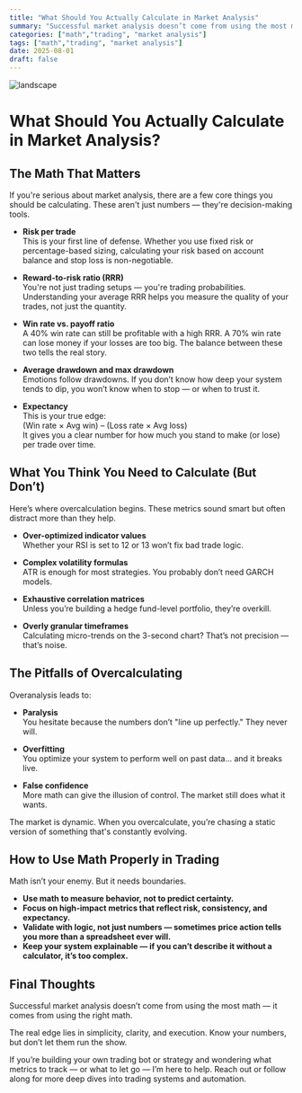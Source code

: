 ```yaml
---
title: "What Should You Actually Calculate in Market Analysis"
summary: "Successful market analysis doesn’t come from using the most math — it comes from using the right math."
categories: ["math","trading", "market analysis"]
tags: ["math","trading", "market analysis"]
date: 2025-08-01
draft: false
---
```

![landscape](cover.jpg "Photos by nenjo")
# What Should You Actually Calculate in Market Analysis?

## The Math That Matters

If you're serious about market analysis, there are a few core things you should be calculating. These aren't just numbers — they're decision-making tools.

- **Risk per trade**  
This is your first line of defense. Whether you use fixed risk or percentage-based sizing, calculating your risk based on account balance and stop loss is non-negotiable.

- **Reward-to-risk ratio (RRR)**  
You're not just trading setups — you're trading probabilities. Understanding your average RRR helps you measure the quality of your trades, not just the quantity.

- **Win rate vs. payoff ratio**  
A 40% win rate can still be profitable with a high RRR. A 70% win rate can lose money if your losses are too big. The balance between these two tells the real story.

- **Average drawdown and max drawdown**  
Emotions follow drawdowns. If you don’t know how deep your system tends to dip, you won’t know when to stop — or when to trust it.

- **Expectancy**  
This is your true edge:  
(Win rate × Avg win) – (Loss rate × Avg loss)  
It gives you a clear number for how much you stand to make (or lose) per trade over time.

## What You Think You Need to Calculate (But Don’t)

Here’s where overcalculation begins. These metrics sound smart but often distract more than they help.

- **Over-optimized indicator values**  
Whether your RSI is set to 12 or 13 won’t fix bad trade logic.

- **Complex volatility formulas**  
ATR is enough for most strategies. You probably don’t need GARCH models.

- **Exhaustive correlation matrices**  
Unless you’re building a hedge fund-level portfolio, they’re overkill.

- **Overly granular timeframes**  
Calculating micro-trends on the 3-second chart? That’s not precision — that’s noise.

## The Pitfalls of Overcalculating

Overanalysis leads to:

- **Paralysis**  
You hesitate because the numbers don’t "line up perfectly." They never will.

- **Overfitting**  
You optimize your system to perform well on past data… and it breaks live.

- **False confidence**  
More math can give the illusion of control. The market still does what it wants.

The market is dynamic. When you overcalculate, you’re chasing a static version of something that's constantly evolving.

## How to Use Math Properly in Trading

Math isn’t your enemy. But it needs boundaries.

- **Use math to measure behavior, not to predict certainty.**
- **Focus on high-impact metrics that reflect risk, consistency, and expectancy.**
- **Validate with logic, not just numbers — sometimes price action tells you more than a spreadsheet ever will.**
- **Keep your system explainable — if you can’t describe it without a calculator, it’s too complex.**

## Final Thoughts

Successful market analysis doesn’t come from using the most math — it comes from using the right math.

The real edge lies in simplicity, clarity, and execution. Know your numbers, but don’t let them run the show.

If you’re building your own trading bot or strategy and wondering what metrics to track — or what to let go — I’m here to help. Reach out or follow along for more deep dives into trading systems and automation.
    